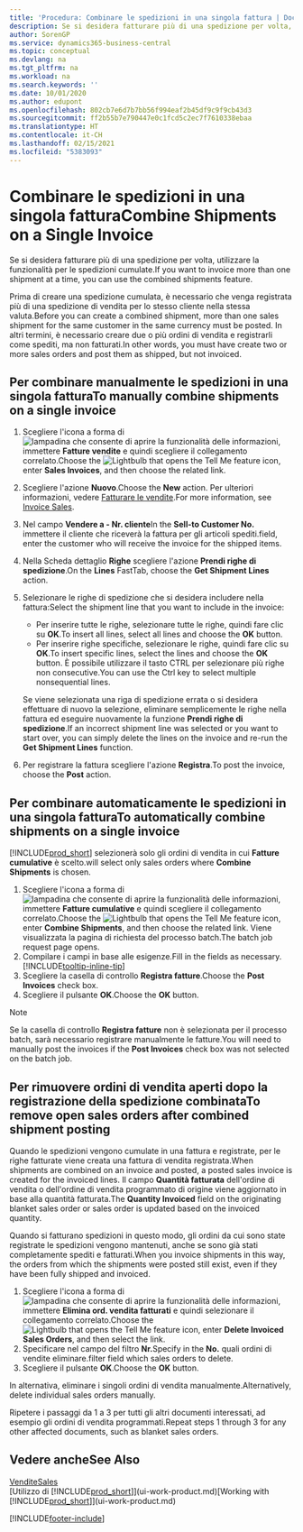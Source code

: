 ```yaml
---
title: 'Procedura: Combinare le spedizioni in una singola fattura | Documenti Microsoft'
description: Se si desidera fatturare più di una spedizione per volta, utilizzare la funzionalità per le spedizioni cumulate.
author: SorenGP
ms.service: dynamics365-business-central
ms.topic: conceptual
ms.devlang: na
ms.tgt_pltfrm: na
ms.workload: na
ms.search.keywords: ''
ms.date: 10/01/2020
ms.author: edupont
ms.openlocfilehash: 802cb7e6d7b7bb56f994eaf2b45df9c9f9cb43d3
ms.sourcegitcommit: ff2b55b7e790447e0c1fcd5c2ec7f7610338ebaa
ms.translationtype: HT
ms.contentlocale: it-CH
ms.lasthandoff: 02/15/2021
ms.locfileid: "5383093"
---
```

# <a name="combine-shipments-on-a-single-invoice"></a><span data-ttu-id="e8b9d-103">Combinare le spedizioni in una singola fattura</span><span class="sxs-lookup"><span data-stu-id="e8b9d-103">Combine Shipments on a Single Invoice</span></span>
<span data-ttu-id="e8b9d-104">Se si desidera fatturare più di una spedizione per volta, utilizzare la funzionalità per le spedizioni cumulate.</span><span class="sxs-lookup"><span data-stu-id="e8b9d-104">If you want to invoice more than one shipment at a time, you can use the combined shipments feature.</span></span>  

<span data-ttu-id="e8b9d-105">Prima di creare una spedizione cumulata, è necessario che venga registrata più di una spedizione di vendita per lo stesso cliente nella stessa valuta.</span><span class="sxs-lookup"><span data-stu-id="e8b9d-105">Before you can create a combined shipment, more than one sales shipment for the same customer in the same currency must be posted.</span></span> <span data-ttu-id="e8b9d-106">In altri termini, è necessario creare due o più ordini di vendita e registrarli come spediti, ma non fatturati.</span><span class="sxs-lookup"><span data-stu-id="e8b9d-106">In other words, you must have create two or more sales orders and post them as shipped, but not invoiced.</span></span> 

## <a name="to-manually-combine-shipments-on-a-single-invoice"></a><span data-ttu-id="e8b9d-107">Per combinare manualmente le spedizioni in una singola fattura</span><span class="sxs-lookup"><span data-stu-id="e8b9d-107">To manually combine shipments on a single invoice</span></span>  
1. <span data-ttu-id="e8b9d-108">Scegliere l'icona a forma di ![lampadina che consente di aprire la funzionalità delle informazioni](media/ui-search/search_small.png "Informazioni sull'operazione che si desidera eseguire"), immettere **Fatture vendite** e quindi scegliere il collegamento correlato.</span><span class="sxs-lookup"><span data-stu-id="e8b9d-108">Choose the ![Lightbulb that opens the Tell Me feature](media/ui-search/search_small.png "Tell me what you want to do") icon, enter **Sales Invoices**, and then choose the related link.</span></span>  
2. <span data-ttu-id="e8b9d-109">Scegliere l'azione **Nuovo**.</span><span class="sxs-lookup"><span data-stu-id="e8b9d-109">Choose the **New** action.</span></span> <span data-ttu-id="e8b9d-110">Per ulteriori informazioni, vedere [Fatturare le vendite](sales-how-invoice-sales.md).</span><span class="sxs-lookup"><span data-stu-id="e8b9d-110">For more information, see [Invoice Sales](sales-how-invoice-sales.md).</span></span>
3. <span data-ttu-id="e8b9d-111">Nel campo **Vendere a - Nr. cliente**</span><span class="sxs-lookup"><span data-stu-id="e8b9d-111">In the **Sell-to Customer No.**</span></span> <span data-ttu-id="e8b9d-112">immettere il cliente che riceverà la fattura per gli articoli spediti.</span><span class="sxs-lookup"><span data-stu-id="e8b9d-112">field, enter the customer who will receive the invoice for the shipped items.</span></span>  
4. <span data-ttu-id="e8b9d-113">Nella Scheda dettaglio **Righe** scegliere l'azione **Prendi righe di spedizione**.</span><span class="sxs-lookup"><span data-stu-id="e8b9d-113">On the **Lines** FastTab, choose the **Get Shipment Lines** action.</span></span>  
5. <span data-ttu-id="e8b9d-114">Selezionare le righe di spedizione che si desidera includere nella fattura:</span><span class="sxs-lookup"><span data-stu-id="e8b9d-114">Select the shipment line that you want to include in the invoice:</span></span>  

    - <span data-ttu-id="e8b9d-115">Per inserire tutte le righe, selezionare tutte le righe, quindi fare clic su **OK**.</span><span class="sxs-lookup"><span data-stu-id="e8b9d-115">To insert all lines, select all lines and choose the **OK** button.</span></span>  
    - <span data-ttu-id="e8b9d-116">Per inserire righe specifiche, selezionare le righe, quindi fare clic su **OK**.</span><span class="sxs-lookup"><span data-stu-id="e8b9d-116">To insert specific lines, select the lines and choose the **OK** button.</span></span> <span data-ttu-id="e8b9d-117">È possibile utilizzare il tasto CTRL per selezionare più righe non consecutive.</span><span class="sxs-lookup"><span data-stu-id="e8b9d-117">You can use the Ctrl key to select multiple nonsequential lines.</span></span>  

    <span data-ttu-id="e8b9d-118">Se viene selezionata una riga di spedizione errata o si desidera effettuare di nuovo la selezione, eliminare semplicemente le righe nella fattura ed eseguire nuovamente la funzione **Prendi righe di spedizione**.</span><span class="sxs-lookup"><span data-stu-id="e8b9d-118">If an incorrect shipment line was selected or you want to start over, you can simply delete the lines on the invoice and re-run the **Get Shipment Lines** function.</span></span>  
7. <span data-ttu-id="e8b9d-119">Per registrare la fattura scegliere l'azione **Registra**.</span><span class="sxs-lookup"><span data-stu-id="e8b9d-119">To post the invoice, choose the **Post** action.</span></span>  

## <a name="to-automatically-combine-shipments-on-a-single-invoice"></a><span data-ttu-id="e8b9d-120">Per combinare automaticamente le spedizioni in una singola fattura</span><span class="sxs-lookup"><span data-stu-id="e8b9d-120">To automatically combine shipments on a single invoice</span></span>  
[!INCLUDE[prod_short](includes/prod_short.md)] <span data-ttu-id="e8b9d-121">selezionerà solo gli ordini di vendita in cui **Fatture cumulative** è scelto.</span><span class="sxs-lookup"><span data-stu-id="e8b9d-121">will select only sales orders where **Combine Shipments** is chosen.</span></span> 

1. <span data-ttu-id="e8b9d-122">Scegliere l'icona a forma di ![lampadina che consente di aprire la funzionalità delle informazioni](media/ui-search/search_small.png "Informazioni sull'operazione che si desidera eseguire"), immettere **Fatture cumulative** e quindi scegliere il collegamento correlato.</span><span class="sxs-lookup"><span data-stu-id="e8b9d-122">Choose the ![Lightbulb that opens the Tell Me feature](media/ui-search/search_small.png "Tell me what you want to do") icon, enter **Combine Shipments**, and then choose the related link.</span></span> <span data-ttu-id="e8b9d-123">Viene visualizzata la pagina di richiesta del processo batch.</span><span class="sxs-lookup"><span data-stu-id="e8b9d-123">The batch job request page opens.</span></span>  
2. <span data-ttu-id="e8b9d-124">Compilare i campi in base alle esigenze.</span><span class="sxs-lookup"><span data-stu-id="e8b9d-124">Fill in the fields as necessary.</span></span> [!INCLUDE[tooltip-inline-tip](includes/tooltip-inline-tip_md.md)]
3. <span data-ttu-id="e8b9d-125">Scegliere la casella di controllo **Registra fatture**.</span><span class="sxs-lookup"><span data-stu-id="e8b9d-125">Choose the **Post Invoices** check box.</span></span>  
4. <span data-ttu-id="e8b9d-126">Scegliere il pulsante **OK**.</span><span class="sxs-lookup"><span data-stu-id="e8b9d-126">Choose the **OK** button.</span></span>  

> [!NOTE]  
>  <span data-ttu-id="e8b9d-127">Se la casella di controllo **Registra fatture** non è selezionata per il processo batch, sarà necessario registrare manualmente le fatture.</span><span class="sxs-lookup"><span data-stu-id="e8b9d-127">You will need to manually post the invoices if the **Post Invoices** check box was not selected on the batch job.</span></span>  

## <a name="to-remove-open-sales-orders-after-combined-shipment-posting"></a><span data-ttu-id="e8b9d-128">Per rimuovere ordini di vendita aperti dopo la registrazione della spedizione combinata</span><span class="sxs-lookup"><span data-stu-id="e8b9d-128">To remove open sales orders after combined shipment posting</span></span> 
<span data-ttu-id="e8b9d-129">Quando le spedizioni vengono cumulate in una fattura e registrate, per le righe fatturate viene creata una fattura di vendita registrata.</span><span class="sxs-lookup"><span data-stu-id="e8b9d-129">When shipments are combined on an invoice and posted, a posted sales invoice is created for the invoiced lines.</span></span> <span data-ttu-id="e8b9d-130">Il campo **Quantità fatturata** dell'ordine di vendita o dell'ordine di vendita programmato di origine viene aggiornato in base alla quantità fatturata.</span><span class="sxs-lookup"><span data-stu-id="e8b9d-130">The **Quantity Invoiced** field on the originating blanket sales order or sales order is updated based on the invoiced quantity.</span></span>  

<span data-ttu-id="e8b9d-131">Quando si fatturano spedizioni in questo modo, gli ordini da cui sono state registrate le spedizioni vengono mantenuti, anche se sono già stati completamente spediti e fatturati.</span><span class="sxs-lookup"><span data-stu-id="e8b9d-131">When you invoice shipments in this way, the orders from which the shipments were posted still exist, even if they have been fully shipped and invoiced.</span></span>   

1. <span data-ttu-id="e8b9d-132">Scegliere l'icona a forma di ![lampadina che consente di aprire la funzionalità delle informazioni](media/ui-search/search_small.png "Informazioni sull'operazione che si desidera eseguire"), immettere **Elimina ord. vendita fatturati** e quindi selezionare il collegamento correlato.</span><span class="sxs-lookup"><span data-stu-id="e8b9d-132">Choose the ![Lightbulb that opens the Tell Me feature](media/ui-search/search_small.png "Tell me what you want to do") icon, enter **Delete Invoiced Sales Orders**, and then select the link.</span></span>  
2. <span data-ttu-id="e8b9d-133">Specificare nel campo del filtro **Nr.**</span><span class="sxs-lookup"><span data-stu-id="e8b9d-133">Specify in the **No.**</span></span> <span data-ttu-id="e8b9d-134">quali ordini di vendite eliminare.</span><span class="sxs-lookup"><span data-stu-id="e8b9d-134">filter field which sales orders to delete.</span></span>  
3. <span data-ttu-id="e8b9d-135">Scegliere il pulsante **OK**.</span><span class="sxs-lookup"><span data-stu-id="e8b9d-135">Choose the **OK** button.</span></span>  

<span data-ttu-id="e8b9d-136">In alternativa, eliminare i singoli ordini di vendita manualmente.</span><span class="sxs-lookup"><span data-stu-id="e8b9d-136">Alternatively, delete individual sales orders manually.</span></span>  

<span data-ttu-id="e8b9d-137">Ripetere i passaggi da 1 a 3 per tutti gli altri documenti interessati, ad esempio gli ordini di vendita programmati.</span><span class="sxs-lookup"><span data-stu-id="e8b9d-137">Repeat steps 1 through 3 for any other affected documents, such as blanket sales orders.</span></span>

## <a name="see-also"></a><span data-ttu-id="e8b9d-138">Vedere anche</span><span class="sxs-lookup"><span data-stu-id="e8b9d-138">See Also</span></span>  
[<span data-ttu-id="e8b9d-139">Vendite</span><span class="sxs-lookup"><span data-stu-id="e8b9d-139">Sales</span></span>](sales-manage-sales.md)  
<span data-ttu-id="e8b9d-140">[Utilizzo di [!INCLUDE[prod_short](includes/prod_short.md)]](ui-work-product.md)</span><span class="sxs-lookup"><span data-stu-id="e8b9d-140">[Working with [!INCLUDE[prod_short](includes/prod_short.md)]](ui-work-product.md)</span></span>


[!INCLUDE[footer-include](includes/footer-banner.md)]